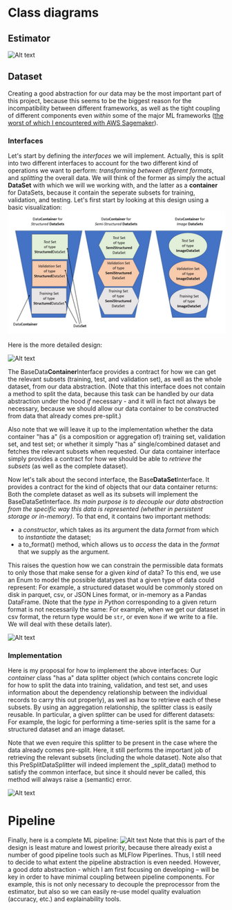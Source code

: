 # Class diagrams

## Estimator

![Alt text](http://www.plantuml.com/plantuml/png/lLDTIyCm57tlhxZC1pzmWxqM7uPR5HzMP0CHH2Hcjnf8cv5xzo1p_zsqMudjCYk8UydMctFFERad6H4BowjSHwSmmKmLYfKf83CMvj9Oj7S5eys4n4ZL_zexi8u0rkALs0h96w1o--myXeMI_EIgbv1f8_WvsaIHr888nkMgCYL5ARVb0vKlDUPOC0KLxYrAHGuUR-bSQOPIQEs_RuOlLQUlZAqXIWgsPldXgpk7tiyCtomI_ThBT9u4sThOgy_187ZOCB9j8zfF9I5MkM0J3AQnwTsUB0IB62PkzLskJ9L8l9Tq8yrCiJjRexIqM4RxVO3pXsbzpERq3bYgMJqLG6qdD2-lz7XxRGpnaTJIz4X2YLjPoHHvTmdCN_LsF8T7-9z2JHf_mnltv23APzo5JDDkK6YsNT8_0dl37bpq-zLlw-t4y2u8H4TNzHJtUaPOB5Qv_W80 "Estimator")

## Dataset

Creating a good abstraction for our data may be the most important part of this project, because this seems to be the biggest reason for the incompatibility between different frameworks, as well as the tight coupling of different components even *within* some of the major ML frameworks ([the worst of which I encountered with AWS Sagemaker](https://github.com/tloeber/email-classification#lessons-so-far)).

### Interfaces

Let's start by defining the *interfaces* we will implement. Actually, this is split into two different interfaces to account for the two different kind of operations we want to perform: *transforming between different formats*, and *splitting* the overall data. We will think of the former as simply the actual **DataSet** with which we will we working with, and the latter as a **container** for DataSets, because it contain the seperate subsets for training, validation, and testing. Let's first start by looking at this design using a basic visualization:
![Alt text](../img/data_design.jpg)

Here is the more detailed design:

![Alt text](http://www.plantuml.com/plantuml/png/ZPFVQhD04CNlzodsql3n-G0Y4jeIw7KUGAOwseNz4sPdsuicxrvNoQQbkdWLulpEcNCSF7e6uc2qK9QH1kXGFe775s1uTfP1MQJNDFeIKluRaLkcQTBsm50SggGu8oSsaUXv5_W1MasSSljyGUiyTnEFJgl4NAQkEq9WR9g1d6a7HmQuM7uUngVv_o4AsEs0Oa3FZc34Epq__oJ5k2cCaJClloGrldDvRLRRL39uzB9OwlGorf5WUqd8WQoVxE7DCq77ijFW_Tyxp-VzBzVZYLikMtqjonN3IYfpqMZGiXTYMNjc2Xq7mZwt_1UL8jmjqAYTDf7CMPsKnen1cYUPs5fSXilFswI1s4YR5yMzEz4ZsZv-mTy0 "data_container_interfaces")

The BaseData**Container**Interface provides a contract for how we can get the relevant subsets (training, test, and validation set), as well as the whole dataset, from our data abstraction. (Note that this interface does not contain a method to split the data, because this task can be handled by our data abstraction under the hood *if* necessary - and it will in fact not always be necessary, because we should allow our data container to be constructed from data that already comes pre-split.)

Also note that we will leave it up to the implementation whether the data container "has a" (is a composition or aggregation of) training set, validation set, and test set; or whether it simply "has a" single/combined dataset and fetches  the relevant subsets when requested. Our data container interface simply provides a contract for how we should be able to *retrieve the subsets* (as well as the complete dataset).

Now let's talk about the second interface, the Base**DataSet**Interface. It provides a contract for the kind of objects that our data container returns: Both the complete dataset as well as its subsets will implement the BaseDataSetInterface. *Its main purpose is to decouple our data abstraction from the specific way this data is represented (whether in persistent storage or in-memory)*. To that end, it contains two important methods:

- a *constructor*, which takes as its argument the data *format* from which to *instantiate* the dataset;
- a to_format() method, which allows us to *access* the data in the *format* that we supply as the argument.

This raises the question how we can constrain the permissible data formats to only those that make sense for a given *kind* of data? To this end, we use an Enum to model the possible datatypes that a given type of data could represent: For example, a structured dataset would be commonly stored on disk in parquet, csv, or JSON Lines format, or in-memory as a Pandas DataFrame. (Note that the *type in Python* corresponding to a given return format is not necessarily the same: For example, when we get our dataset in csv format, the return type would be `str`, or even `None` if we write to a file. We will deal with these details later).

![Alt text](http://www.plantuml.com/plantuml/png/SoWkIImgAStDuU9AJ2ekAKfCBb58paaiBbPmIYnETKaiINJBByfDB57WuahDAyrL22ufAaqkAIrAJK6Iix5Hq73LIIzAJStJL705AREpKwZcKb08S0mA37KD0RASWyE0f5UmlvyFIDmbtiKnnD4joD7NbQiMPdHgRYO9niECW-jtoyn99UoW40ye5U_Z6Hm2qepcKPiQNLsitiIk4E5emeeHBkJYSaZDIm45Em00 "data_format")

### Implementation

Here is my proposal for how to implement the above interfaces: Our *container* class "has a" data splitter object (which contains concrete logic for how to split the data into training, validation, and test set, and uses information about the dependency relationship between the individual records to carry this out properly), as well as how to retrieve each of these subsets. By using an aggregation relationship, the splitter class is easily reusable. In particular, a given splitter can be used for different datasets: For example, the logic for performing a time-series split is the same for a structured dataset and an image dataset.

Note that we even require this splitter to be present in the case where the data already comes pre-split. Here, it still performs the important job of  retrieving the relevant subsets (including the whole dataset). Note also that this PreSplitDataSplitter will indeed implement the _split_data() method to satisfy the common interface, but since it should never be called, this method will always raise a (semantic) error.

![Alt text](http://www.plantuml.com/plantuml/png/dLLHQzim47wkVeKU7TQ4iKVJbMxT2Xsi6_LW3sEOgtr91RPaJkUDqkw_pvQQo3YNPkmbHBhlEttttHs-y0p4VTiezHuyVW26IsSPZ4NIRhdKszkYQmmpaixrFNWDEgknmGqmUirk8R1NP3Rtl7ewJpcG1thl1qfMEUkP-egnrcjohGPRQqBkoVg5Kd0tHA5YNJNWlTxF_gYqVgNNZbhWV1U_2kSGEZkh287n_7nCN_h-pYFxZ6dWbnuvdygwjeoqXWfFzIzeJ0rit8ieHi-7umj9GUNQha76aPQbmyivs9MnnamkTQ7-o6QbbaMlbb5oHwvpD5QNwtNZWFLR_Nhr9W1IvI_2IZ_cBGSaP57a1hcCliulqUy1qoin4Yg8mgzjZHqEFvQd-f-ZtqoB1P91BnKt14ipCitQ8FaXQMHTDhrd9Am5KXLZ8g_eW0qq4iivgeq5bX_yIXW8KsOa1ekCtOmzdnc-kzhErRxJkIwm1Skc-aZaAFXPkVREM9mOkTVxiwVbyg2nCbesMWRB_ifOoLCPAPge3WywydDl2A56Iajo6yuXz9iCJqFVntEmSRQdH_Pj8B3x1z0uwvuTmGQtw70_Iep_Wg9Ctk2f_51RfEL3ApzZw-ZX5Zj2ZvR3_AJf0rk3t_5EHbgkkteLr16qk8D-AhxSp86rgVZ7E_jmgeUVdxAov5vKzbn6hc-SnP4oLRB3dOYmg686If19WzF7AFaYVue4Lj9ycALcoUCSJkmK0Sb4fMRlXFZK1H6GwjywKeJFOhzTAUJ7uqEQEDAe7eUcVXJOclzG8F1a5H9SLd9bchJTHmK4kFYa09ZDLkp4NjK2H317W4sKAtM1jkxRHlq5 "data_container_implementation")

# Pipeline

Finally, here is a complete ML pipeline:
![Alt text](http://www.plantuml.com/plantuml/png/XP91ImCn48Nl-ok6dbIeuBMd8kfDASLx6RFZDZIRX9afMCJ_RhAfeTlAzXJoyhsypPjTYYBhldUDSIW2Anl9MK_mtG3mtj_SBk0jU6f-cZ-2QSN1a4ZWWOfCiGWPVaB55yR-nF4iQdlK8_vfDNEleILNtAqrW-JZFJBZ8QbY0jDmNJexoGwYP-59kPB-5ObjJrxV6SsEYi-5hZuDe2FT94Kk4ijdhgcpedmefGmRuZDxdy7wi56yG-kFiLHscLjJ3An9Criokys7nI7-CQtbADzHnp5xcC7TV9xNyGGMi4K1_9-ipKzZuredqSis9_5nVPDeBQfYI_9j_ZD_0G00 "Pipeline")
Note that this is part of the design is least mature and lowest priority, because there already exist a number of good pipeline tools such as MLFlow Piperlines. Thus, I still need to decide to what extent the pipeline abstraction is even needed. However, a good *data* abstraction - which I am first focusing on developing – will be key in order to have minimal coupling between pipeline components. For example, this is not only necessary to decouple the preprocessor from the estimator, but also so we can easily re-use model quality evaluation (accuracy, etc.) and explainability tools.
